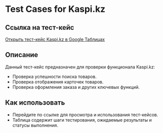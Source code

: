 # Test Cases for Kaspi.kz

## Ссылка на тест-кейс

[Открыть тест-кейс Kaspi.kz в Google Таблицах](https://docs.google.com/spreadsheets/d/1RdAREbzx5YbvXCsHZAjkSybbAnbvDgUjxjGDuujJZAY/edit?usp=sharing)

## Описание
Данный тест-кейс предназначен для проверки функционала Kaspi.kz:
- Проверка успешности поиска товаров.
- Проверка отображения карточек товаров.
- Проверка оформления заказа и других ключевых функций.

## Как использовать
- Перейдите по ссылке для просмотра и использования тест-кейсов.
- Таблица содержит шаги тестирования, ожидаемые результаты и статусы выполнения.
